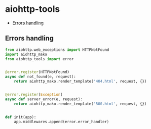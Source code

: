 # aiohttp-tools

- [Errors handling](#Errors-handling)


## Errors handling

```python
from aiohttp.web_exceptions import HTTPNotFound
import aiohttp_mako
from aiohttp_tools import error


@error.register(HTTPNotFound)
async def not_found(e, request):
    return aiohttp_mako.render_template('404.html', request, {})


@error.register(Exception)
async def server_error(e, request):
    return aiohttp_mako.render_template('500.html', request, {})


def init(app):
    app.middlewares.append(error.error_handler)
```
